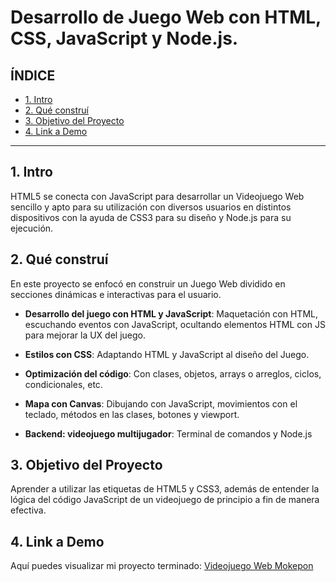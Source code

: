 # Desarrollo de Juego Web con HTML, CSS, JavaScript y Node.js.

## **ÍNDICE**

* [1. Intro](#)
* [2. Qué construí](#)
* [3. Objetivo del Proyecto](#)
* [4. Link a Demo](#)

****

## 1. Intro

HTML5 se conecta con JavaScript para desarrollar un Videojuego Web sencillo y apto para su utilización con diversos usuarios en distintos dispositivos con la ayuda de CSS3 para su diseño y Node.js para su ejecución.

## 2. Qué construí

En este proyecto se enfocó en construir un Juego Web dividido en secciones dinámicas e interactivas para el usuario.

* **Desarrollo del juego con HTML y JavaScript**: Maquetación con HTML, escuchando eventos con JavaScript, ocultando elementos HTML con JS para mejorar la UX del juego.

* **Estilos con CSS**: Adaptando HTML y JavaScript al diseño del Juego.

* **Optimización del código**: Con clases, objetos, arrays o arreglos, ciclos, condicionales, etc.

* **Mapa con Canvas**: Dibujando con JavaScript, movimientos con el teclado, métodos en las clases, botones y viewport.

* **Backend: videojuego multijugador**: Terminal de comandos y Node.js

## 3. Objetivo del Proyecto
Aprender a utilizar las etiquetas de HTML5 y CSS3, además de entender la lógica del código JavaScript de un videojuego de principio a fin de manera efectiva.

## 4. Link a Demo
Aquí puedes visualizar mi proyecto terminado: [Videojuego Web Mokepon](batalla-de-mokepones.netlify.app)
